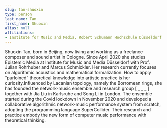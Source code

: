 ```yaml
---
slug: tan-shuoxin
type: person
last_name: Tan
first_name: Shuoxin
alias: null
affiliations:
- Institute for Music and Media, Robert Schumann Hochschule Düsseldorf
---
```


Shuoxin Tan, born in Beijing, now living and working as a freelance composer and sound artist in Cologne. Since April 2020 she studies Epistemic Media at Institute for
Music and Media Düsseldorf with Prof. Julian Rohrhuber and Marcus Schmickler. Her research currently focuses on algorithmic acoustics and mathematical formalization. How to apply “purloined” theoretical knowledge into artistic practice is her curiosity.Influenced by Lacanian topology, namely the Borromean rings, she has founded the network-music ensemble and research group [ _ _ _ ] together with Jia Liu in Karlsruhe and Song Li in London. The ensemble started during the Covid lockdown in November 2020 and developed a collaborative algorithmic network-music performance system from scratch, adopting the programming language SuperCollider. Their research and practice embody the new form of computer music performance with theoretical thinking.